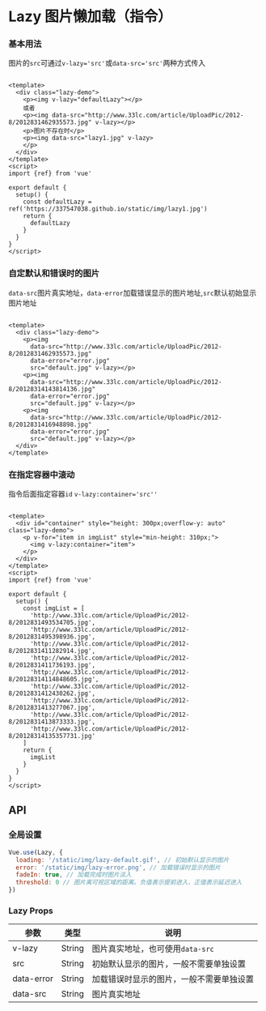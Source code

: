 <!-- Created by 337547038 on 2021/7/6 0006. -->

# Lazy 图片懒加载（指令）

### 基本用法

图片的`src`可通过`v-lazy='src'`或`data-src='src'`两种方式传入

```vue demo

<template>
  <div class="lazy-demo">
    <p><img v-lazy="defaultLazy"></p>
    或者
    <p><img data-src="http://www.33lc.com/article/UploadPic/2012-8/2012831462935573.jpg" v-lazy></p>
    <p>图片不存在时</p>
    <p><img data-src="lazy1.jpg" v-lazy>
    </p>
  </div>
</template>
<script>
import {ref} from 'vue'

export default {
  setup() {
    const defaultLazy = ref('https://337547038.github.io/static/img/lazy1.jpg')
    return {
      defaultLazy
    }
  }
}
</script>

```

### 自定默认和错误时的图片

`data-src`图片真实地址，`data-error`加载错误显示的图片地址,`src`默认初始显示图片地址

```vue demo

<template>
  <div class="lazy-demo">
    <p><img
      data-src="http://www.33lc.com/article/UploadPic/2012-8/2012831462935573.jpg"
      data-error="error.jpg"
      src="default.jpg" v-lazy></p>
    <p><img
      data-src="http://www.33lc.com/article/UploadPic/2012-8/20128314143814136.jpg"
      data-error="error.jpg"
      src="default.jpg" v-lazy></p>
    <p><img
      data-src="http://www.33lc.com/article/UploadPic/2012-8/2012831416948898.jpg"
      data-error="error.jpg"
      src="default.jpg" v-lazy></p>
  </div>
</template> 
```

### 在指定容器中滚动

指令后面指定容器`id` `v-lazy:container='src''`

```vue demo

<template>
  <div id="container" style="height: 300px;overflow-y: auto" class="lazy-demo">
    <p v-for="item in imgList" style="min-height: 310px;">
      <img v-lazy:container="item">
    </p>
  </div>
</template>
<script>
import {ref} from 'vue'

export default {
  setup() {
    const imgList = [
      'http://www.33lc.com/article/UploadPic/2012-8/2012831493534705.jpg',
      'http://www.33lc.com/article/UploadPic/2012-8/2012831495398936.jpg',
      'http://www.33lc.com/article/UploadPic/2012-8/2012831411282914.jpg',
      'http://www.33lc.com/article/UploadPic/2012-8/2012831411736193.jpg',
      'http://www.33lc.com/article/UploadPic/2012-8/20128314114848605.jpg',
      'http://www.33lc.com/article/UploadPic/2012-8/2012831412430262.jpg',
      'http://www.33lc.com/article/UploadPic/2012-8/2012831413277067.jpg',
      'http://www.33lc.com/article/UploadPic/2012-8/2012831413873333.jpg',
      'http://www.33lc.com/article/UploadPic/2012-8/20128314135357731.jpg'
    ]
    return {
      imgList
    }
  }
}
</script>
```

## API

### 全局设置

```javascript
Vue.use(Lazy, {
  loading: '/static/img/lazy-default.gif', // 初始默认显示的图片
  error: '/static/img/lazy-error.png', // 加载错误时显示的图片
  fadeIn: true, // 加载完成时图片淡入
  threshold: 0 // 图片离可视区域的距离。负值表示提前进入，正值表示延迟进入
})
```

### Lazy Props

|参数|类型|说明|
|-|-|-|
|v-lazy         | String         |图片真实地址，也可使用`data-src`|
|src            | String         |初始默认显示的图片，一般不需要单独设置|
|data-error     | String         |加载错误时显示的图片，一般不需要单独设置|
|data-src       | String         |图片真实地址|
